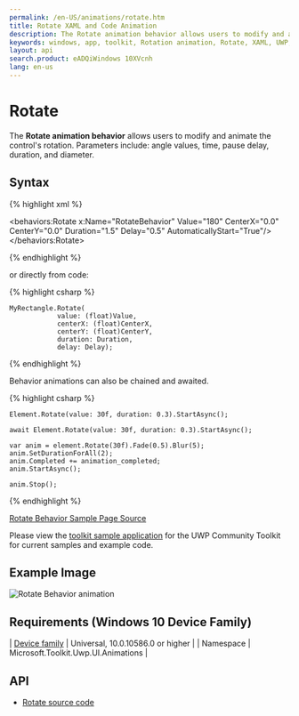 ```yaml
---
permalink: /en-US/animations/rotate.htm
title: Rotate XAML and Code Animation
description: The Rotate animation behavior allows users to modify and animate the control's rotation 
keywords: windows, app, toolkit, Rotation animation, Rotate, XAML, UWP, animate rotation, behavior
layout: api
search.product: eADQiWindows 10XVcnh
lang: en-us
---
```


# Rotate

The **Rotate animation behavior** allows users to modify and animate the control's rotation. Parameters include: angle values, time, pause delay, duration, and diameter.

## Syntax

{% highlight xml %}

   <behaviors:Rotate x:Name="RotateBehavior" 
				Value="180"
				CenterX="0.0" 
				CenterY="0.0" 
				Duration="1.5" 
				Delay="0.5" 
				AutomaticallyStart="True"/>
  </behaviors:Rotate>

{% endhighlight %}

or directly from code:

{% highlight csharp %}

    MyRectangle.Rotate(
                value: (float)Value,
                centerX: (float)CenterX,
                centerY: (float)CenterY,
                duration: Duration,
                delay: Delay);

{% endhighlight %}

Behavior animations can also be chained and awaited.

{% highlight csharp %}

    Element.Rotate(value: 30f, duration: 0.3).StartAsync();

    await Element.Rotate(value: 30f, duration: 0.3).StartAsync();

    var anim = element.Rotate(30f).Fade(0.5).Blur(5);
    anim.SetDurationForAll(2);
    anim.Completed += animation_completed;
    anim.StartAsync();

    anim.Stop();

{% endhighlight %}

[Rotate Behavior Sample Page Source](https://github.com/Microsoft/UWPCommunityToolkit/tree/master/Microsoft.Toolkit.Uwp.SampleApp/SamplePages/Rotate)

Please view the [toolkit sample application](https://github.com/Microsoft/UWPCommunityToolkit/tree/master/Microsoft.Toolkit.Uwp.SampleApp) for the UWP Community Toolkit for current samples and example code.

## Example Image

![Rotate Behavior animation]({{site.baseurl}}/resources/images/Animations-Rotate.gif "Rotate Behavior")

## Requirements (Windows 10 Device Family)

| [Device family](http://go.microsoft.com/fwlink/p/?LinkID=526370) | Universal, 10.0.10586.0 or higher |
| Namespace | Microsoft.Toolkit.Uwp.UI.Animations |

## API

* [Rotate source code](https://github.com/Microsoft/UWPCommunityToolkit/blob/master/Microsoft.Toolkit.Uwp.UI.Animations/Behaviors/Rotate.cs)

